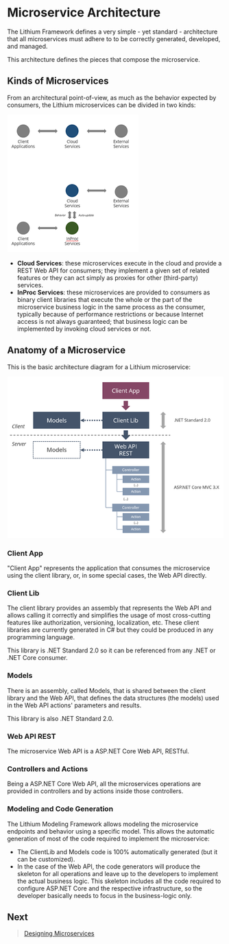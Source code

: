 # Microservice Architecture

The Lithium Framework defines a very simple - yet standard - architecture that all microservices must adhere to to be correctly generated, developed, and managed.

This architecture defines the pieces that compose the microservice.

## Kinds of Microservices

From an architectural point-of-view, as much as the behavior expected by consumers, the Lithium microservices can be divided in two kinds:

![Kinds of microservices](./_assets/service-kinds.png "Kinds of microservices")

- **Cloud Services**: these microservices execute in the cloud and provide a REST Web API for consumers; they implement a given set of related features or they can act simply as proxies for other (third-party) services.
- **InProc Services**: these microservices are provided to consumers as binary client libraries that execute the whole or the part of the microservice business logic in the same process as the consumer, typically because of performance restrictions or because Internet access is not always guaranteed; that business logic can be implemented by invoking cloud services or not.

## Anatomy of a Microservice

This is the basic architecture diagram for a Lithium microservice:

![Anatomy of a microservice](./_assets/service-anatomy.png "Anatomy of a microservice")

### Client App

"Client App" represents the application that consumes the microservice using the client library, or, in some special cases, the Web API directly.

### Client Lib

The client library provides an assembly that represents the Web API and allows calling it correctly and simplifies the usage of most cross-cutting features like authorization, versioning, localization, etc. These client libraries are currently generated in C# but they could be produced in any programming language.

This library is .NET Standard 2.0 so it can be referenced from any .NET or .NET Core consumer.

### Models

There is an assembly, called Models, that is shared between the client library and the Web API, that defines the data structures (the models) used in the Web API actions' parameters and results.

This library is also .NET Standard 2.0.

### Web API REST

The microservice Web API is a ASP.NET Core Web API, RESTful.

### Controllers and Actions

Being a ASP.NET Core Web API, all the microservices operations are provided in controllers and by actions inside those controllers.

### Modeling and Code Generation

The Lithium Modeling Framework allows modeling the microservice endpoints and behavior using a specific model. This allows the automatic generation of most of the code required to implement the microservice:

- The ClientLib and Models code is 100% automatically generated (but it can be customized).
- In the case of the Web API, the code generators will produce the skeleton for all operations and leave up to the developers to implement the actual business logic. This skeleton includes all the code required to configure ASP.NET Core and the respective infrastructure, so the developer basically needs to focus in the business-logic only.

## Next

> [Designing Microservices](./5-designing-microservices.md)

